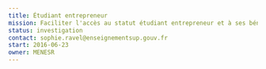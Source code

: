 ```yaml
---
title: Étudiant entrepreneur
mission: Faciliter l'accès au statut étudiant entrepreneur et à ses bénéfices.
status: investigation
contact: sophie.ravel@enseignementsup.gouv.fr
start: 2016-06-23
owner: MENESR
---
```

